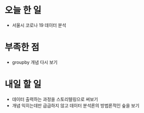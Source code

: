 # 오늘 한 일
 - 서울시 코로나 19 데이터 분석

# 부족한 점
 - groupby 개념 다시 보기

# 내일 할 일
 - 데이터 출력하는 과정을 스토리텔링으로 써보기
 - 개념 익히는데만 급급하지 않고 데이터 분석론의 방법론적인 숲을 보기
